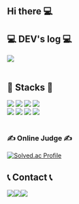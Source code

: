 ## Hi there 💻

## 💻 DEV's log 💻
<div style="display:flex; flex-direction:row;">
    <a href="https://bighorn.tistory.com/">
        <img src="https://img.shields.io/badge/Tistory-000000?style=for-the-badge&logo=Tistory&logoColor=white"> 
    </a>
</div><br>

## 🔨 Stacks 🔨
<img src="https://img.shields.io/badge/C++-00599C?style=flat-square&logo=cplusplus&logoColor=white"/>
<img src="https://img.shields.io/badge/C-A8B9CC?style=flat-square&logo=c&logoColor=white"/>
<img src="https://img.shields.io/badge/C Sharp-5BA37F?style=flat-square&logo=c sharp&logoColor=white"/>
<img src="https://img.shields.io/badge/Unity-000000?style=flat-square&logo=Unity&logoColor=white"/>
<br>
<img src="https://img.shields.io/badge/VisualStudio-5C2D91?style=flat-square&logo=visualstudio&logoColor=white"/>
<img src="https://img.shields.io/badge/DirectX-1177AA?style=flat-square&logo=&logoColor=white"/>
<img src="https://img.shields.io/badge/WIN_API-0078D6?style=flat-square&logo=windows&logoColor=white"/>
<img src="https://img.shields.io/badge/MFC-8D6748?style=flat-square&logo=&logoColor=white"/>
<br><br>

### ✍ Online Judge ✍
[![Solved.ac Profile](http://mazassumnida.wtf/api/v2/generate_badge?boj=scvtzp)](https://solved.ac/scvtzp/)

## 📞 Contact 📞
<div style="display:flex; flex-direction:row;">
    <a href="mailto:scvtzp@gmail.com">
        <img src="https://img.shields.io/badge/Gmail-EA4335?style=for-the-badge&logo=Gmail&logoColor=white">
    </a>
    <a href="https://open.kakao.com/o/sIEh8dyc">
        <img src="https://img.shields.io/badge/KakaoTalk-FFCD00?style=for-the-badge&logoColor=black&logo=KakaoTalk">
    </a>
    <a href="https://www.instagram.com/_bighorn">
        <img src="https://img.shields.io/badge/Instagram-E4405F?style=for-the-badge&logo=Instagram&logoColor=white">
    </a>
</div><br>
<!--
**scvtzp/scvtzp** is a :반짝임: _special_ :반짝임: repository because its `README.md` (this file) appears on your GitHub profile.
Here are some ideas to get you started:
- :망원경: I’m currently working on ...
- :새싹: I’m currently learning ...
- :댄서: I’m looking to collaborate on ...
- :생각하는_얼굴: I’m looking for help with ...
- :말풍선: Ask me about ...
- :우편함: How to reach me: ...
- :웃음: Pronouns: ...
- :번쩍: Fun fact: ...
-->

